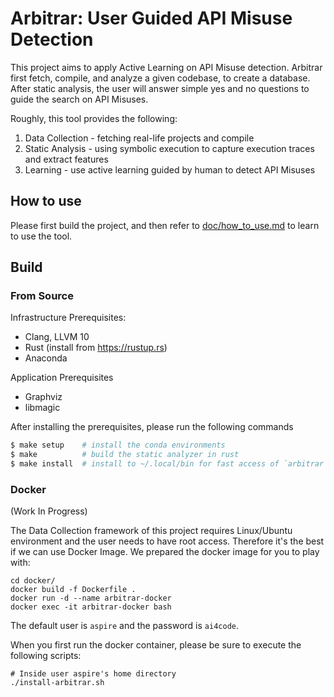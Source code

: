 # Arbitrar: User Guided API Misuse Detection

This project aims to apply Active Learning on API Misuse detection.
Arbitrar first fetch, compile, and analyze a given codebase, to create a database.
After static analysis, the user will answer simple yes and no questions to guide the search
on API Misuses.

Roughly, this tool provides the following:

1. Data Collection - fetching real-life projects and compile
2. Static Analysis - using symbolic execution to capture execution traces and extract features
3. Learning - use active learning guided by human to detect API Misuses

## How to use

Please first build the project, and then refer to [doc/how_to_use.md](doc/how_to_use.md) to learn to use the tool.

## Build

### From Source

Infrastructure Prerequisites:
- Clang, LLVM 10
- Rust (install from https://rustup.rs)
- Anaconda

Application Prerequisites
- Graphviz
- libmagic

After installing the prerequisites, please run the following commands

``` sh
$ make setup    # install the conda environments
$ make          # build the static analyzer in rust
$ make install  # install to ~/.local/bin for fast access of `arbitrar` command
```

### Docker

(Work In Progress)

The Data Collection framework of this project requires Linux/Ubuntu environment and the user needs
to have root access. Therefore it's the best if we can use Docker Image. We prepared the docker
image for you to play with:

```
cd docker/
docker build -f Dockerfile .
docker run -d --name arbitrar-docker
docker exec -it arbitrar-docker bash
```

The default user is `aspire` and the password is `ai4code`.

When you first run the docker container, please be sure to execute the following scripts:

```
# Inside user aspire's home directory
./install-arbitrar.sh
```

